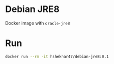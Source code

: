 # Debian JRE8
Docker image with `oracle-jre8`

# Run 
```bash
docker run --rm -it hshekhar47/debian-jre8:0.1 
```
